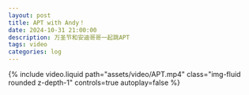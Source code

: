 ```yaml
---
layout: post
title: APT with Andy！
date: 2024-10-31 21:00:00
description: 万圣节和安迪哥哥一起跳APT
tags: video
categories: log
---
```


<div class="row mt-3">
    <div class="col-md-6 col-sm-12 mt-3 mt-md-0">
        {% include video.liquid path="assets/video/APT.mp4" class="img-fluid rounded z-depth-1" controls=true autoplay=false %}
    </div>
</div>
